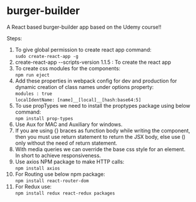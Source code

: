 # burger-builder

A React based burger-builder app based on the Udemy course!!

Steps:
1.  To give global permission to create react app command:</br>
    `sudo create-react-app -g`
2.  create-react-app <app-name> --scripts-version 1.1.5 : To create the react app
3.  To create css modules for the components:</br>
    `npm run eject`
4.  Add these properties in webpack config for dev and production for dynamic creation of class names under options property:</br>
         `modules : true `</br>
`localIdentName: [name]__[local]__[hash:base64:5]`
5.  To use propTypes we need to install the proptypes package using below command:</br>
    `npm install prop-types`
6.  Use Aux for MAC and Auxiliary for windows.
7.  If you are using {} braces as function body while writing the component, then you must use return statement to return the JSX body, else use () only without the need of return statement.
8.  With media queries we can override the base css style for an element. In short to achieve responsiveness.
9.  Use axios NPM package to make HTTP calls:</br>
    `npm install axios`
10. For Routing use below npm package:</br>
    `npm install react-router-dom`
11. For Redux use:</br>
    `npm install redux react-redux packages`
